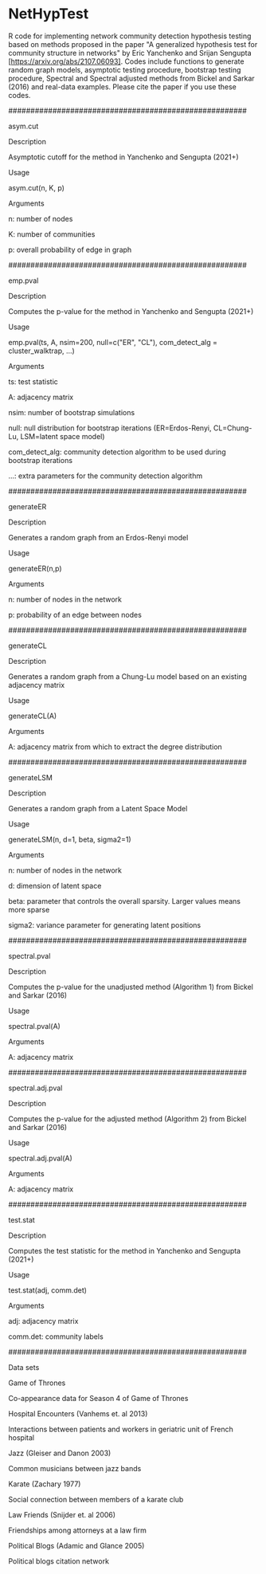 # NetHypTest

R code for implementing network community detection hypothesis testing based on methods proposed in the paper "A generalized hypothesis test for community structure in networks" by Eric Yanchenko and Srijan Sengupta [https://arxiv.org/abs/2107.06093]. Codes include functions to generate random graph models, asymptotic testing procedure, bootstrap testing procedure, Spectral and Spectral adjusted methods from Bickel and Sarkar (2016) and real-data examples. Please cite the paper if you use these codes.

######################################################

asym.cut

Description

Asymptotic cutoff for the method in Yanchenko and Sengupta (2021+)

Usage

asym.cut(n, K, p)

Arguments

n: number of nodes

K: number of communities

p: overall probability of edge in graph


######################################################

emp.pval

Description

Computes the p-value for the method in Yanchenko and Sengupta (2021+)

Usage

emp.pval(ts, A, nsim=200, null=c("ER", "CL"), com_detect_alg = cluster_walktrap, ...)

Arguments

ts: test statistic

A: adjacency matrix

nsim: number of bootstrap simulations

null: null distribution for bootstrap iterations (ER=Erdos-Renyi, CL=Chung-Lu, LSM=latent space model)

com_detect_alg: community detection algorithm to be used during bootstrap iterations

...: extra parameters for the community detection algorithm

######################################################

generateER

Description

Generates a random graph from an Erdos-Renyi model 

Usage

generateER(n,p)

Arguments

n: number of nodes in the network

p: probability of an edge between nodes

######################################################

generateCL

Description

Generates a random graph from a Chung-Lu model based on an existing adjacency matrix

Usage

generateCL(A)

Arguments

A: adjacency matrix from which to extract the degree distribution

######################################################

generateLSM

Description

Generates a random graph from a Latent Space Model

Usage

generateLSM(n, d=1, beta, sigma2=1)

Arguments

n: number of nodes in the network

d: dimension of latent space

beta: parameter that controls the overall sparsity. Larger values means more sparse

sigma2: variance parameter for generating latent positions


######################################################

spectral.pval

Description

Computes the p-value for the unadjusted method (Algorithm 1) from Bickel and Sarkar (2016)

Usage

spectral.pval(A)

Arguments

A: adjacency matrix

######################################################

spectral.adj.pval

Description

Computes the p-value for the adjusted method (Algorithm 2) from Bickel and Sarkar (2016)

Usage

spectral.adj.pval(A)

Arguments

A: adjacency matrix

######################################################

test.stat

Description

Computes the test statistic for the method in Yanchenko and Sengupta (2021+)

Usage

test.stat(adj, comm.det)

Arguments

adj: adjacency matrix

comm.det: community labels

######################################################

Data sets

Game of Thrones 

Co-appearance data for Season 4 of Game of Thrones

Hospital Encounters (Vanhems et. al 2013)

Interactions between patients and workers in geriatric unit of French hospital

Jazz (Gleiser and Danon 2003)

Common musicians between jazz bands

Karate (Zachary 1977)

Social connection between members of a karate club

Law Friends (Snijder et. al 2006)

Friendships among attorneys at a law firm

Political Blogs (Adamic and Glance 2005)

Political blogs citation network










